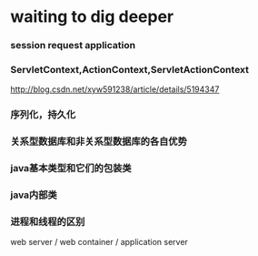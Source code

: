 # waiting to dig deeper

### session request application

### ServletContext,ActionContext,ServletActionContext

http://blog.csdn.net/xyw591238/article/details/5194347

### 序列化，持久化

### 关系型数据库和非关系型数据库的各自优势

### java基本类型和它们的包装类

### java内部类

### 进程和线程的区别

web server / web container / application server

